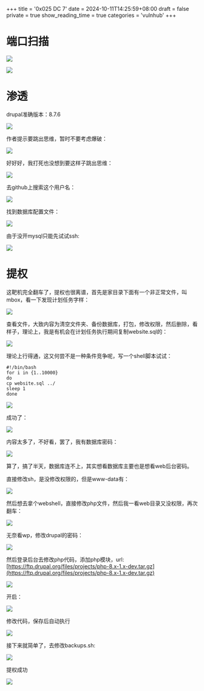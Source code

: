 +++
title = '0x025 DC 7'
date = 2024-10-11T14:25:59+08:00
draft = false
private = true
show_reading_time = true
categories = 'vulnhub'
+++



# 端口扫描

![](/vulnhub_img/WEBRESOURCEf727e4cac6c3d940ff1aac06aee664de截图.png)

![](/vulnhub_img/WEBRESOURCEb1527c0ea7168f2d51b2b4158dbdef95截图.png)

# 渗透

drupal准确版本：8.7.6

![](/vulnhub_img/WEBRESOURCEec78e70ad5fb9066201f86fcb6670d09截图.png)

作者提示要跳出思维，暂时不要考虑爆破：

![](/vulnhub_img/WEBRESOURCEdd2f715a6719ccd40c398f1c8e8f3d29截图.png)

好好好，我打死也没想到要这样子跳出思维：

![](/vulnhub_img/WEBRESOURCEab409d8569bbf0be265dec29e302b3cc截图.png)

去github上搜索这个用户名：

![](/vulnhub_img/WEBRESOURCE33bc1bb7046a8a01c3a3f49fd9a83492截图.png)

找到数据库配置文件：

![](/vulnhub_img/WEBRESOURCE86d8cd1aaa55eb57dce4b0a56835951b截图.png)

由于没开mysql只能先试试ssh:

![](/vulnhub_img/WEBRESOURCE03be98d809d2fee2455fe3e35f824801截图.png)

# 提权

这靶机完全翻车了，提权也很离谱，首先是家目录下面有一个非正常文件，叫mbox，看一下发现计划任务字样：

![](/vulnhub_img/WEBRESOURCE6f02ef6140f51f973af2b9c13baa45f9截图.png)

查看文件，大致内容为清空文件夹、备份数据库，打包，修改权限，然后删除，看样子，理论上，我是有机会在计划任务执行期间复制website.sql的：

![](/vulnhub_img/WEBRESOURCEca2b9c1242fcf271a8ced0c5ac391cb0截图.png)

理论上行得通，这又何尝不是一种条件竞争呢，写一个shell脚本试试：

```
#!/bin/bash
for i in {1..10000}
do
cp website.sql ../
sleep 1
done
```

![](/vulnhub_img/WEBRESOURCE43db16261b1ad56453179eb10c637a2d截图.png)

成功了：

![](/vulnhub_img/WEBRESOURCEd7978a4fa5cdc3e0f9f8b595f6ce2070截图.png)

内容太多了，不好看，罢了，我有数据库密码：

![](/vulnhub_img/WEBRESOURCE37df18db587e342de64ce78e622add64截图.png)

算了，搞了半天，数据库连不上，其实想看数据库主要也是想看web后台密码。

直接修改sh，是没修改权限的，但是www-data有：

![](/vulnhub_img/WEBRESOURCE8ea968f9eea505d4490c874a11b9e524截图.png)

然后想去拿个webshell，直接修改php文件，然后我一看web目录又没权限，再次翻车：

![](/vulnhub_img/WEBRESOURCEf590a498ceac7ef7236b8a3eabc3e812截图.png)

无奈看wp，修改drupal的密码：

![](/vulnhub_img/WEBRESOURCE31551ab625f010a14b5ea0523d34e834截图.png)

然后登录后台去修改php代码，添加php模块，url:[https://ftp.drupal.org/files/projects/php-8.x-1.x-dev.tar.gz](https://ftp.drupal.org/files/projects/php-8.x-1.x-dev.tar.gz)

![](/vulnhub_img/WEBRESOURCE9ab714f997ac369e289c6522fcb98f19截图.png)

开启：

![](/vulnhub_img/WEBRESOURCE89cd5def2f6b4dab07b0e8f878cc692e截图.png)

修改代码，保存后自动执行

![](/vulnhub_img/WEBRESOURCEed66d330641168e2fb32801784958155截图.png)

接下来就简单了，去修改backups.sh:

![](/vulnhub_img/WEBRESOURCE86fa57d0dbcfdb7510829afcefedd13a截图.png)

提权成功

![](/vulnhub_img/WEBRESOURCEb4845c1f380ee67fa06bb5a75a430cd1截图.png)